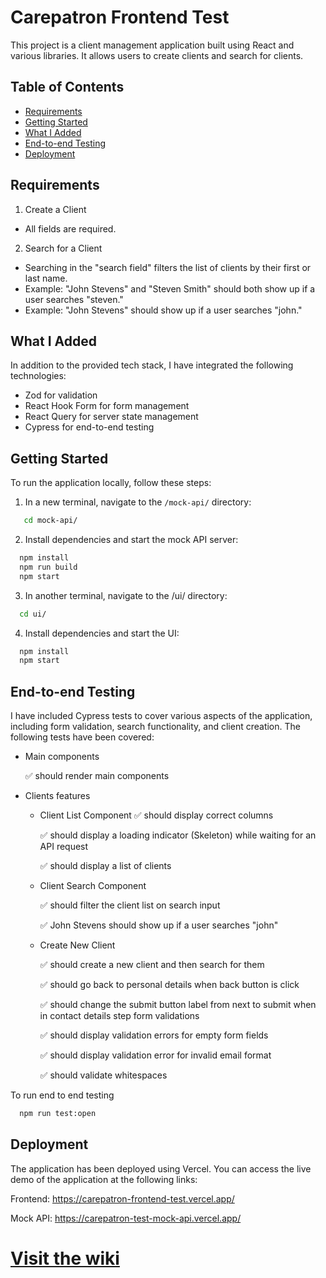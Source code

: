 # Carepatron Frontend Test

This project is a client management application built using React and various libraries. It allows users to create clients and search for clients.

## Table of Contents

- [Requirements](#requirements)
- [Getting Started](#getting-started)
- [What I Added](#what-i-added)
- [End-to-end Testing](#cypress-tests)
- [Deployment](#deployment)

## Requirements

1.  Create a Client

- All fields are required.

2.  Search for a Client

- Searching in the "search field" filters the list of clients by their first or last name.
- Example: "John Stevens" and "Steven Smith" should both show up if a user searches "steven."
- Example: "John Stevens" should show up if a user searches "john."

## What I Added

In addition to the provided tech stack, I have integrated the following technologies:

- Zod for validation
- React Hook Form for form management
- React Query for server state management
- Cypress for end-to-end testing

## Getting Started

To run the application locally, follow these steps:

1. In a new terminal, navigate to the `/mock-api/` directory:

```sh
   cd mock-api/
```

2. Install dependencies and start the mock API server:

```sh
  npm install
  npm run build
  npm start
```

3. In another terminal, navigate to the /ui/ directory:

```sh
  cd ui/
```

4. Install dependencies and start the UI:

```sh
  npm install
  npm start
```

## End-to-end Testing

I have included Cypress tests to cover various aspects of the application, including form validation, search functionality, and client creation. The following tests have been covered:

- Main components

  ✅ should render main components

- Clients features

  - Client List Component
    ✅ should display correct columns

    ✅ should display a loading indicator (Skeleton) while waiting for an API request

    ✅ should display a list of clients

  - Client Search Component

    ✅ should filter the client list on search input

    ✅ John Stevens should show up if a user searches "john"

  - Create New Client

    ✅ should create a new client and then search for them

    ✅ should go back to personal details when back button is click

    ✅ should change the submit button label from next to submit when in contact details step
    form validations

    ✅ should display validation errors for empty form fields

    ✅ should display validation error for invalid email format

    ✅ should validate whitespaces

To run end to end testing

```sh
  npm run test:open
```

## Deployment

The application has been deployed using Vercel. You can access the live demo of the application at the following links:

Frontend: https://carepatron-frontend-test.vercel.app/

Mock API: https://carepatron-test-mock-api.vercel.app/

# [Visit the wiki](https://github.com/Carepatron/Carepatron-Test-Full/wiki)
